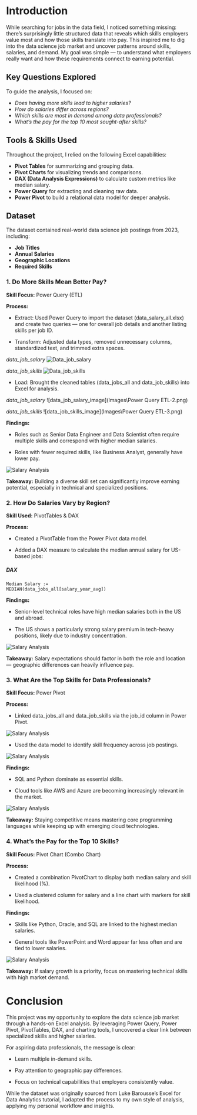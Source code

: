 # Introduction

While searching for jobs in the data field, I noticed something missing: there’s surprisingly little structured data that reveals which skills employers value most and how those skills translate into pay. This inspired me to dig into the data science job market and uncover patterns around skills, salaries, and demand. My goal was simple — to understand what employers really want and how these requirements connect to earning potential.

## Key Questions Explored

To guide the analysis, I focused on:

* *Does having more skills lead to higher salaries?*
* *How do salaries differ across regions?*
* *Which skills are most in demand among data professionals?*
* *What’s the pay for the top 10 most sought-after skills?*

## Tools & Skills Used

Throughout the project, I relied on the following Excel capabilities:

* **Pivot Tables** for summarizing and grouping data.
* **Pivot Charts** for visualizing trends and comparisons.
* **DAX (Data Analysis Expressions)** to calculate custom metrics like median salary.
* **Power Query** for extracting and cleaning raw data.
* **Power Pivot** to build a relational data model for deeper analysis.

## Dataset

The dataset contained real-world data science job postings from 2023, including:

* **Job Titles**
* **Annual Salaries**
* **Geographic Locations**
* **Required Skills**

### 1. Do More Skills Mean Better Pay?
**Skill Focus:** Power Query (ETL)

**Process:**

* Extract: Used Power Query to import the dataset (data_salary_all.xlsx) and create two queries — one for overall job details and another listing skills per job ID.

* Transform: Adjusted data types, removed unnecessary columns, standardized text, and trimmed extra spaces.

*data_job_salary*
![Data_job_salary](Images\Project_Analysis_Screenshot-4.png)

*data_job_skills*
![Data_job_skills](Images\Project_Analysis_Screenshot-5.png)

* Load: Brought the cleaned tables (data_jobs_all and data_job_skills) into Excel for analysis.

*data_job_salary*
![data_job_salary_image](Images\Power Query ETL-2.png)

*data_job_skills*
![data_job_skills_image](Images\Power Query ETL-3.png)

**Findings:**

* Roles such as Senior Data Engineer and Data Scientist often require multiple skills and correspond with higher median salaries.

* Roles with fewer required skills, like Business Analyst, generally have lower pay.

![Salary Analysis](Images\Salary-Analysis.png)

**Takeaway:**
Building a diverse skill set can significantly improve earning potential, especially in technical and specialized positions.

### 2. How Do Salaries Vary by Region?
**Skill Used:** PivotTables & DAX

**Process:**

* Created a PivotTable from the Power Pivot data model.

* Added a DAX measure to calculate the median annual salary for US-based jobs:

##### DAX
```
Median Salary :=
MEDIAN(data_jobs_all[salary_year_avg])
```

**Findings:**

* Senior-level technical roles have high median salaries both in the US and abroad.

* The US shows a particularly strong salary premium in tech-heavy positions, likely due to industry concentration.

![Salary Analysis](Images\Project_Analysis_Chart2.png)

**Takeaway:**
Salary expectations should factor in both the role and location — geographic differences can heavily influence pay.

### 3. What Are the Top Skills for Data Professionals?
**Skill Focus:** Power Pivot

**Process:**

* Linked data_jobs_all and data_job_skills via the job_id column in Power Pivot.

![Salary Analysis](Images\Project_Analysis_Screenshot-1.png)

* Used the data model to identify skill frequency across job postings.

![Salary Analysis](Images\Project_Analysis_Screenshot-2.png)

**Findings:**

* SQL and Python dominate as essential skills.

* Cloud tools like AWS and Azure are becoming increasingly relevant in the market.

![Salary Analysis](Images\Project_Analysis_Chart3.png)

**Takeaway:**
Staying competitive means mastering core programming languages while keeping up with emerging cloud technologies.

### 4. What’s the Pay for the Top 10 Skills?
**Skill Focus:** Pivot Chart (Combo Chart)

**Process:**

* Created a combination PivotChart to display both median salary and skill likelihood (%).

* Used a clustered column for salary and a line chart with markers for skill likelihood.

**Findings:**

* Skills like Python, Oracle, and SQL are linked to the highest median salaries.

* General tools like PowerPoint and Word appear far less often and are tied to lower salaries.

![Salary Analysis](Images\Project_Analysis_Chart4.png)

**Takeaway:**
If salary growth is a priority, focus on mastering technical skills with high market demand.

# Conclusion

This project was my opportunity to explore the data science job market through a hands-on Excel analysis. By leveraging Power Query, Power Pivot, PivotTables, DAX, and charting tools, I uncovered a clear link between specialized skills and higher salaries.

For aspiring data professionals, the message is clear:

* Learn multiple in-demand skills.

* Pay attention to geographic pay differences.

* Focus on technical capabilities that employers consistently value.

While the dataset was originally sourced from Luke Barousse’s Excel for Data Analytics tutorial, I adapted the process to my own style of analysis, applying my personal workflow and insights.
